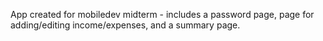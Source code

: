 App created for mobiledev midterm - includes a password page, page for adding/editing income/expenses, and a summary page.
